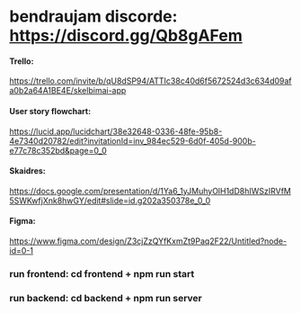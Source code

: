 # bendraujam discorde: https://discord.gg/Qb8gAFem

#### Trello:
https://trello.com/invite/b/qU8dSP94/ATTIc38c40d6f5672524d3c634d09afa0b2a64A1BE4E/skelbimai-app 

#### User story flowchart:
https://lucid.app/lucidchart/38e32648-0336-48fe-95b8-4e7340d20782/edit?invitationId=inv_984ec529-6d0f-405d-900b-e77c78c352bd&page=0_0

#### Skaidres:
https://docs.google.com/presentation/d/1Ya6_1yJMuhyOlH1dD8hIWSzIRVfM5SWKwfjXnk8hwGY/edit#slide=id.g202a350378e_0_0

#### Figma:
https://www.figma.com/design/Z3cjZzQYfKxmZt9Paq2F22/Untitled?node-id=0-1



### run frontend: cd frontend + npm run start

### run backend: cd backend + npm run server
